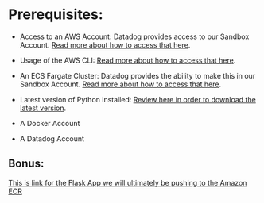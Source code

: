 # Prerequisites: 

- Access to an AWS Account:
    Datadog provides access to our Sandbox Account. [Read more about how to access that here](https://datadoghq.atlassian.net/wiki/spaces/TS/pages/328434517/AWS+Azure+GCP+Sandbox+Environments+for+GSE).

- Usage of the AWS CLI:
    [Read more about how to access that here](https://docs.aws.amazon.com/cli/latest/userguide/getting-started-install.html).

- An ECS Fargate Cluster:
    Datadog provides the ability to make this in our Sandbox Account. [Read more about how to access that here](https://datadoghq.atlassian.net/wiki/spaces/TS/pages/2560068514/Setting+up+an+ECS+Fargate+cluster).

- Latest version of Python installed:
    [Review here in order to download the latest version](https://www.python.org/downloads/).
  
- A Docker Account
  
- A Datadog Account

## Bonus: 

[This is link for the Flask App we will ultimately be pushing to the Amazon ECR](https://us-east-1.console.aws.amazon.com/ecr/repositories/public/333704128329/m1_cont_learning_week_dd?region=us-east-1)
